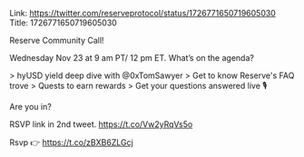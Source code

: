 Link:  https://twitter.com/reserveprotocol/status/1726771650719605030
Title: 1726771650719605030

Reserve Community Call! 

Wednesday Nov 23 at 9 am PT/ 12 pm ET.
What’s on the agenda?

&gt; hyUSD yield deep dive with @0xTomSawyer 
&gt; Get to know Reserve's FAQ trove
&gt; Quests to earn rewards
&gt; Get your questions answered live 🎙

Are you in?

RSVP link in 2nd tweet. https://t.co/Vw2yRqVs5o

Rsvp 👉 https://t.co/zBXB6ZLGcj